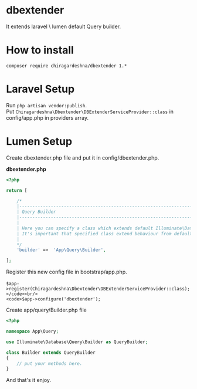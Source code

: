 # dbextender
It extends laravel \ lumen default Query builder.

# How to install
<code>composer require chiragardeshna/dbextender 1.*</code>

# Laravel Setup
Run <code>php artisan vendor:publish</code>.<br/>
Put <code>Chiragardeshna\Dbextender\DBExtenderServiceProvider::class</code> in config/app.php in providers array.

# Lumen Setup
Create dbextender.php file and put it in config/dbextender.php.<br/>

<b>dbextender.php</b>

```php
<?php

return [

    /*
    |--------------------------------------------------------------------------
    | Query Builder
    |--------------------------------------------------------------------------
    |
    | Here you can specify a class which extends default Illuminate\Database\Query\Builder.
    | It's important that specified class extend behaviour from default Query Builder class.
    |
    */
    'builder' =>  'App\Query\Builder',

];
```

Register this new config file in bootstrap/app.php.<br/><br/>
<code>$app->register(Chiragardeshna\Dbextender\DBExtenderServiceProvider::class);</code><br/>
<code>$app->configure('dbextender');</code>

Create app/query/Builder.php file

```php
<?php

namespace App\Query;

use Illuminate\Database\Query\Builder as QueryBuilder;

class Builder extends QueryBuilder
{
    // put your methods here.
}
```

And that's it enjoy.



